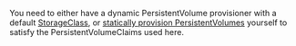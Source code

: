 You need to either have a dynamic PersistentVolume provisioner with a default
[StorageClass](/docs/user-guide/persistent-volumes/#storageclasses),
or [statically provision PersistentVolumes](/docs/user-guide/persistent-volumes/#provisioning)
yourself to satisfy the PersistentVolumeClaims used here.
